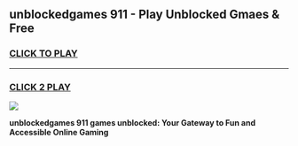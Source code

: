 
## unblockedgames 911 - Play Unblocked Gmaes & Free
<h3>
<a href="https://news.freeplayer.one?title=unblockedgames_911&ref=23F">CLICK TO PLAY</a></h3>
<hr>

<h3>
<a href="https://news.freeplayer.one?title=unblockedgames_911&ref=23F">CLICK 2 PLAY</a>
  
</h3>

<a href="https://news.freeplayer.one?title=unblockedgames_911&ref=23F/"><img src="https://clearcache.store/games.png"></a>


**unblockedgames 911 games unblocked: Your Gateway to Fun and Accessible Online Gaming**
